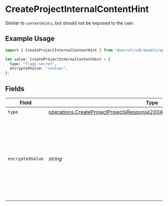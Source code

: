 # CreateProjectInternalContentHint

Similar to `contentHints`, but should not be exposed to the user.

## Example Usage

```typescript
import { CreateProjectInternalContentHint } from "@vercel/sdk/models/operations";

let value: CreateProjectInternalContentHint = {
  type: "flags-secret",
  encryptedValue: "<value>",
};
```

## Fields

| Field                                                                                                                                                                          | Type                                                                                                                                                                           | Required                                                                                                                                                                       | Description                                                                                                                                                                    |
| ------------------------------------------------------------------------------------------------------------------------------------------------------------------------------ | ------------------------------------------------------------------------------------------------------------------------------------------------------------------------------ | ------------------------------------------------------------------------------------------------------------------------------------------------------------------------------ | ------------------------------------------------------------------------------------------------------------------------------------------------------------------------------ |
| `type`                                                                                                                                                                         | [operations.CreateProjectProjectsResponse200ApplicationJSONResponseBodyEnvType](../../models/operations/createprojectprojectsresponse200applicationjsonresponsebodyenvtype.md) | :heavy_check_mark:                                                                                                                                                             | N/A                                                                                                                                                                            |
| `encryptedValue`                                                                                                                                                               | *string*                                                                                                                                                                       | :heavy_check_mark:                                                                                                                                                             | Contains the `value` of the env variable, encrypted with a special key to make decryption possible in the subscriber Lambda.                                                   |